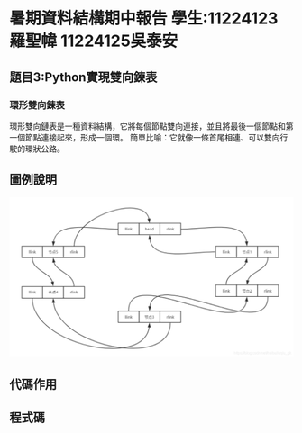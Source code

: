 # 暑期資料結構期中報告 學生:11224123羅聖幃 11224125吳泰安


## 題目3:Python實現雙向鍊表

### 環形雙向鍊表
環形雙向鏈表是一種資料結構，它將每個節點雙向連接，並且將最後一個節點和第一個節點連接起來，形成一個環。
簡單比喻：它就像一條首尾相連、可以雙向行駛的環狀公路。

## 圖例說明
![01](https://github.com/lshengwei048/-/blob/main/%E5%9C%96%E7%89%871.png)

## 代碼作用

## 程式碼
